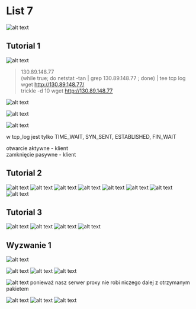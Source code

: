 # List 7

![alt text](image.png)

## Tutorial 1
![alt text](image-1.png)

> 130.89.148.77  
> (while true; do netstat -tan | grep 130.89.148.77 ; done) | tee tcp log  
> wget http://130.89.148.77/   
> trickle -d 10 wget http://130.89.148.77  

![alt text](image-2.png)

![alt text](image-3.png)

![alt text](image-4.png)

w tcp_log jest tylko TIME_WAIT, SYN_SENT, ESTABLISHED, FIN_WAIT

otwarcie aktywne - klient  
zamknięcie pasywne - klient


## Tutorial 2
![alt text](image-5.png)
![alt text](image-6.png)
![alt text](image-7.png)
![alt text](image-8.png)
![alt text](image-9.png)
![alt text](image-10.png)
![alt text](image-11.png)
![alt text](image-12.png)


## Tutorial 3
![alt text](image-13.png)
![alt text](image-14.png)
![alt text](image-15.png)
![alt text](image-16.png)


## Wyzwanie 1
![alt text](image-17.png)

![alt text](image-18.png)
![alt text](image-19.png)
![alt text](image-23.png)

![alt text](image-20.png)
ponieważ nasz serwer proxy nie robi niczego dalej z otrzymanym pakietem  

![alt text](image-21.png)
![alt text](image-22.png)
![alt text](image-24.png)
